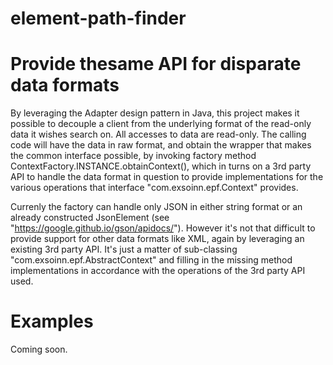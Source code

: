 # element-path-finder

# Provide thesame API for disparate data formats

By leveraging the Adapter design pattern in Java, this project makes it possible to decouple a client from the underlying format of the read-only data it wishes search on.  All accesses to data are read-only. The calling code will have the data in raw format, and obtain the wrapper that makes the common interface possible, by invoking factory method ContextFactory.INSTANCE.obtainContext(<raw data>), which in turns on a 3rd party API to handle the data format in question to provide implementations for the various operations that interface "com.exsoinn.epf.Context" provides.

Currenly the factory can handle only JSON in either string format or an already constructed JsonElement (see "https://google.github.io/gson/apidocs/"). However it's not that difficult to provide support for other data formats like XML, again by leveraging an existing 3rd party API. It's just a matter of sub-classing "com.exsoinn.epf.AbstractContext" and filling in the missing method implementations in accordance with the operations of the 3rd party API used.


# Examples
Coming soon.